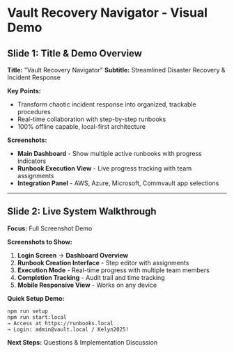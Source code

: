 # Vault Recovery Navigator - Visual Demo

## Slide 1: Title & Demo Overview
**Title:** "Vault Recovery Navigator"
**Subtitle:** Streamlined Disaster Recovery & Incident Response

**Key Points:**
- Transform chaotic incident response into organized, trackable procedures
- Real-time collaboration with step-by-step runbooks
- 100% offline capable, local-first architecture

**Screenshots:**
- **Main Dashboard** - Show multiple active runbooks with progress indicators
- **Runbook Execution View** - Live progress tracking with team assignments
- **Integration Panel** - AWS, Azure, Microsoft, Commvault app selections

---

## Slide 2: Live System Walkthrough
**Focus:** Full Screenshot Demo

**Screenshots to Show:**
1. **Login Screen** → **Dashboard Overview**
2. **Runbook Creation Interface** - Step editor with assignments
3. **Execution Mode** - Real-time progress with multiple team members
4. **Completion Tracking** - Audit trail and time tracking
5. **Mobile Responsive View** - Works on any device

**Quick Setup Demo:**
```
npm run setup
npm run start:local
→ Access at https://runbooks.local
→ Login: admin@vault.local / Kelyn2025!
```

**Next Steps:** Questions & Implementation Discussion 